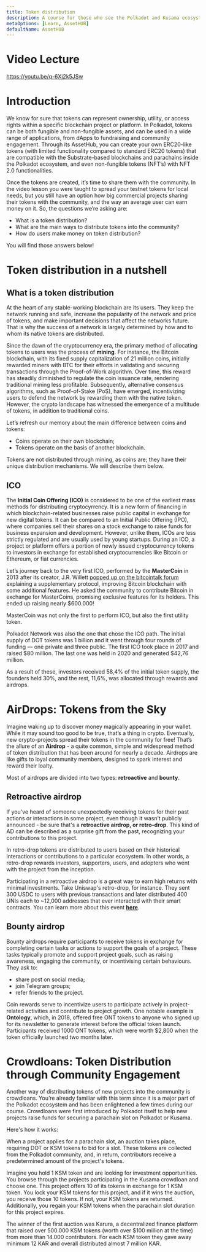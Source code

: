 ```yaml
---
title: Token distribution
description: A course for those who see the Polkadot and Kusama ecosystem for the first time.
metaOptions: [Learn, AssetHUB]
defaultName: AssetHUB
---
```


# Video Lecture

https://youtu.be/q-6Xj2k5JSw

<Spoiler title="<h2 style='display: inline;' >Lesson 8. Token distribution</h2>">

# Introduction

We know for sure that tokens can represent ownership, utility, or access rights within a specific blockchain project or platform. In Polkadot, tokens can be both fungible and non-fungible assets, and can be used in a wide range of applications, from dApps to fundraising and community engagement. Through its AssetHub, you can create your own ERC20-like tokens (with limited functionality compared to standard ERC20 tokens) that are compatible with the Substrate-based blockchains and parachains inside the Polkadot ecosystem, and even non-fungible tokens (NFT’s) with NFT 2.0 functionalities.

Once the tokens are created, it’s time to share them with the community. In the video lesson you were taught to spread your testnet tokens for local needs, but you still have an option how big commercial projects sharing their tokens with the community, and the way an average user can earn money on it. So, the questions we’re asking are:

- What is a token distribution?
- What are the main ways to distribute tokens into the community?
- How do users make money on token distribution?

You will find those answers below!

# Token distribution in a nutshell

## What is a token distribution

At the heart of any stable-working blockchain are its users. They keep the network running and safe, increase the popularity of the network and price of tokens, and make important decisions that affect the networks future. That is why the success of a network is largely determined by how and to whom its native tokens are distributed.

Since the dawn of the cryptocurrency era, the primary method of allocating tokens to users was the process of **mining**. For instance, the Bitcoin blockchain, with its fixed supply capitalization of 21 million coins, initially rewarded miners with BTC for their efforts in validating and securing transactions through the Proof-of-Work algorithm. Over time, this reward has steadily diminished to regulate the coin issuance rate, rendering traditional mining less profitable. Subsequently, alternative consensus algorithms, such as Proof-of-Stake (PoS), have emerged, incentivizing users to defend the network by rewarding them with the native token. However, the crypto landscape has witnessed the emergence of a multitude of tokens, in addition to traditional coins.

Let’s refresh our memory about the main difference between coins and tokens: 

- Coins operate on their own blockchain;
- Tokens operate on the basis of another blockchain.

Tokens are not distributed through mining, as coins are; they have their unique distribution mechanisms. We will describe them below.

## ICO

The **Initial Coin Offering (ICO)** is considered to be one of the earliest mass methods for distributing cryptocyrrency. It is a new form of financing in which blockchain-related businesses raise public capital in exchange for new digital tokens. It can be compared to an Initial Public Offering (IPO), where companies sell their shares on a stock exchange to raise funds for business expansion and development. However, unlike them, ICOs are less strictly regulated and are usually used by young startups. During an ICO, a project or platform offers a portion of newly issued cryptocurrency tokens to investors in exchange for established cryptocurrencies like Bitcoin or Ethereum, or fiat currencies.

Let’s journey back to the very first ICO, performed by the **MasterCoin** in 2013 after its creator, J.R. Willett [popped up on the bitcointalk forum](https://bitcointalk.org/index.php?topic=265488.0) explaining a supplementary protocol, improving Bitcoin blockchain with some additional features. He asked the community to contribute Bitcoin in exchange for MasterCoins, promising exclusive features for its holders. This ended up raising nearly $600.000!


<robo-academy-note type="note">
 MasterCoin was not only the first to perform ICO, but also the first utility token.
</robo-academy-note>

Polkadot Network was also the one that chose the ICO path. The initial supply of DOT tokens was 1 billion and it went through four rounds of funding — one private and three public. The first ICO took place in 2017 and raised $80 million. The last one was held in 2020 and generated $42,76 million.

As a result of these, investors received 58,4% of the initial token supply, the founders held 30%, and the rest, 11,6%, was allocated through rewards and airdrops.

# AirDrops: Tokens from the Sky

Imagine waking up to discover money magically appearing in your wallet. While it may sound too good to be true, that’s a thing in crypto. Eventually, new crypto-projects spread their tokens in the community for free! That’s the allure of an **Airdrop** - a quite common, simple and widespread method of token distribution that has been around for nearly a decade. Airdrops are like gifts to loyal community members, designed to spark interest and reward their loalty. 

Most of airdrops are divided into two types: **retroactive** and **bounty**. 

## **Retroactive airdrop**

If you’ve heard of someone unexpectedly receiving tokens for their past actions or interactions in some project, even though it wasn’t publicly announced - be sure that's a **retroactive airdrop, or retro-drop**. This kind of AD can be described as a surprise gift from the past, recognizing your contributions to this project.

In retro-drop tokens are distributed to users based on their historical interactions or contributions to a particular ecosystem. In other words, a retro-drop rewards investors, supporters, users, and adopters who went with the project from the inception.

Participating in a retroactive airdrop is a great way to earn high returns with minimal investments. Take Uniswap's retro-drop, for instance. They sent 300 USDC to users with previous transactions and later distributed 400 UNIs each to ~12,000 addresses that ever interacted with their smart contracts. You can learn more about this event **[here](https://airdrops.io/uniswap/)**.

## **Bounty airdrop**

Bounty airdrops require participants to receive tokens in exchange for completing certain tasks or actions to support the goals of a project. These tasks typically promote and support project goals, such as raising awareness, engaging the community, or incentivising certain behaviours. They ask to:

- share post on social media;
- join Telegram groups;
- refer friends to the project.

Coin rewards serve to incentivize users to participate actively in project-related activities and contribute to project growth. One notable example is **Ontology**, which, in 2018, offered free ONT tokens to anyone who signed up for its newsletter to generate interest before the official token launch. Participants received 1000 ONT tokens, which were worth $2,800 when the token officially launched two months later.

# Crowdloans: Token Distribution through Community Engagement

Another way of distributing tokens of new projects into the community is crowdloans. You’re already familiar with this term since it is a major part of the Polkadot ecosystem and has been enlightened a few times during our course. Crowdloans were first introduced by Polkadot itself to help new projects raise funds for securing a parachain slot on Polkadot or Kusama. 

Here's how it works: 

When a project applies for a parachain slot, an auction takes place, requiring DOT or KSM tokens to bid for a slot. These tokens are collected from the Polkadot community, and, in return, contributors receive a predetermined amount of the project's tokens.

Imagine you hold 1 KSM token and are looking for investment opportunities. You browse through the projects participating in the Kusama crowdloan and choose one. This project offers 10 of its tokens in exchange for 1 KSM token. You lock your KSM tokens for this project, and if it wins the auction, you receive those 10 tokens. If not, your KSM tokens are returned. Additionally, you regain your KSM tokens when the parachain slot duration for this project expires.

The winner of the first auction was Karura, a decentralized finance platform that raised over 500.000 KSM tokens (worth over $100 million at the time) from more than 14.000 contributors. For each KSM token they gave away minimum 12 KAR and overall distributed almost 7 million KAR.

</Spoiler>


<Spoiler title="<h2 style='display: inline;' >Theory: Test</h2>">

<QuizBlock 
quizUrl="https://faas-fra1-afec6ce7.doserverless.co/api/v1/web/fn-18e93402-1ffe-47e8-be1d-e28a6ac871f1/default/Quiz"
quizId="question8.1"
/>

<QuizBlock 
quizUrl="https://faas-fra1-afec6ce7.doserverless.co/api/v1/web/fn-18e93402-1ffe-47e8-be1d-e28a6ac871f1/default/Quiz"
quizId="question8.2"
/>

<QuizBlock 
quizUrl="https://faas-fra1-afec6ce7.doserverless.co/api/v1/web/fn-18e93402-1ffe-47e8-be1d-e28a6ac871f1/default/Quiz"
quizId="question8.3"
/>

</Spoiler>


<FeedbackBlock 
formUrl="https://faas-fra1-afec6ce7.doserverless.co/api/v1/web/fn-18e93402-1ffe-47e8-be1d-e28a6ac871f1/default/Feedback"
lessonLabel="token-manage"
/>
